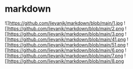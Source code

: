 # markdown
![]https://github.com/lieyanjk/markdown/blob/main/1.jpg
![]https://github.com/lieyanjk/markdown/blob/main/2.png
![]https://github.com/lieyanjk/markdown/blob/main/3.png
![]https://github.com/lieyanjk/markdown/blob/main/41.png
![]https://github.com/lieyanjk/markdown/blob/main/51.png
![]https://github.com/lieyanjk/markdown/blob/main/6.png
![]https://github.com/lieyanjk/markdown/blob/main/7.png
![]https://github.com/lieyanjk/markdown/blob/main/8.png
